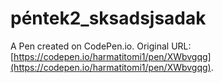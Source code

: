 # péntek2_sksadsjsadak

A Pen created on CodePen.io. Original URL: [https://codepen.io/harmatitomi1/pen/XWbvgqg](https://codepen.io/harmatitomi1/pen/XWbvgqg).


